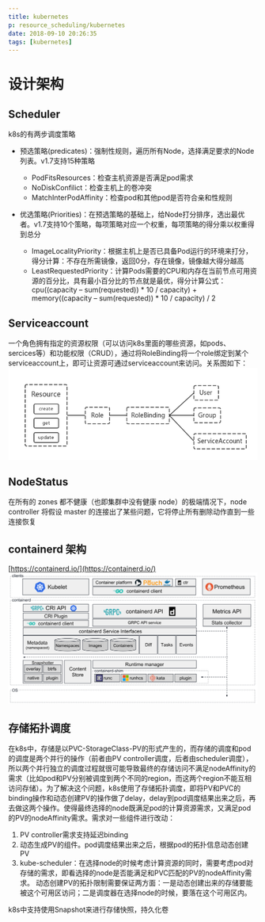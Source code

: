 ```yaml
---
title: kubernetes
p: resource_scheduling/kubernetes
date: 2018-09-10 20:26:35
tags: [kubernetes]
---
```


# 设计架构
## Scheduler
k8s的有两步调度策略
- 预选策略(predicates)：强制性规则，遍历所有Node，选择满足要求的Node列表。v1.7支持15种策略
  - PodFitsResources：检查主机资源是否满足pod需求
  - NoDiskConfilict：检查主机上的卷冲突
  - MatchInterPodAffinity：检查pod和其他pod是否符合亲和性规则
- 优选策略(Priorities)：在预选策略的基础上，给Node打分排序，选出最优者。v1.7支持10个策略，每项策略对应一个权重，每项策略的得分乘以权重得到总分
  - ImageLocalityPriority：根据主机上是否已具备Pod运行的环境来打分，得分计算：不存在所需镜像，返回0分，存在镜像，镜像越大得分越高
  - LeastRequestedPriority：计算Pods需要的CPU和内存在当前节点可用资源的百分比，具有最小百分比的节点就是最优，得分计算公式：cpu((capacity – sum(requested)) \* 10 / capacity) + memory((capacity – sum(requested)) \* 10 / capacity) / 2

  <!--more-->

## Serviceaccount
一个角色拥有指定的资源权限（可以访问k8s里面的哪些资源，如pods、sercices等）和功能权限（CRUD），通过将RoleBinding将一个role绑定到某个serviceaccount上，即可让资源可通过serviceaccount来访问。关系图如下：
![image](/img/resource--role.png)

## NodeStatus
在所有的 zones 都不健康（也即集群中没有健康 node）的极端情况下，node controller 将假设 master 的连接出了某些问题，它将停止所有删除动作直到一些连接恢复

## containerd 架构
[https://containerd.io/](https://containerd.io/)
![architecture](/img/architecture.png)

## 存储拓扑调度
在k8s中，存储是以PVC-StorageClass-PV的形式产生的，而存储的调度和pod的调度是两个并行的操作（前者由PV controller调度，后者由scheduler调度），所以两个并行独立的调度过程就很可能导致最终的存储访问不满足nodeAffinity的需求（比如pod和PV分别被调度到两个不同的region，而这两个region不能互相访问存储）。为了解决这个问题，k8s使用了存储拓扑调度，即将PV和PVC的binding操作和动态创建PV的操作做了delay，delay到pod调度结果出来之后，再去做这两个操作。使得最终选择的node既满足pod的计算资源需求，又满足pod的PV的nodeAffinity需求。需求对一些组件进行改动：
1. PV controller需求支持延迟binding
2. 动态生成PV的组件。pod调度结果出来之后，根据pod的拓扑信息动态创建PV
3. kube-scheduler：在选择node的时候考虑计算资源的同时，需要考虑pod对存储的需求，即看选择的node是否能满足和PVC匹配的PV的nodeAffinity需求。
动态创建PV的拓扑限制需要保证两方面：一是动态创建出来的存储要能被这个可用区访问；二是调度器在选择node的时候，要落在这个可用区内。

k8s中支持使用Snapshot来进行存储快照，持久化卷
